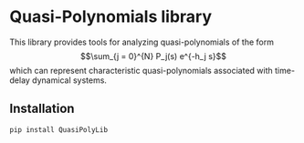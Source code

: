 # Quasi-Polynomials library 

This library provides tools for analyzing quasi-polynomials of the form 
$$\sum_{j = 0}^{N} P_j(s) e^{-h_j s}$$
which can represent characteristic quasi-polynomials associated with time-delay dynamical systems.

## Installation

```bash
pip install QuasiPolyLib
